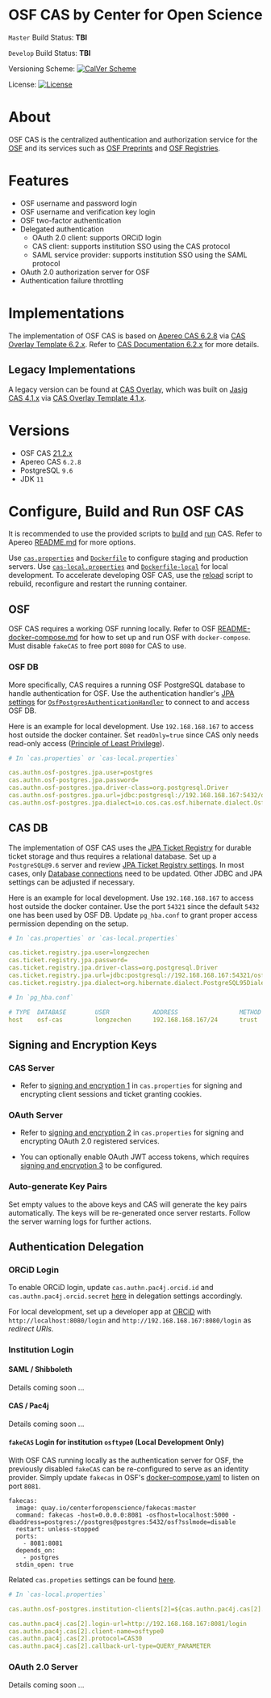 OSF CAS by Center for Open Science
==================================

`Master` Build Status: **TBI**

`Develop` Build Status: **TBI**

Versioning Scheme: [![CalVer Scheme](https://img.shields.io/badge/calver-YY.MINOR.MICRO-22bfda.svg)](http://calver.org)

License: [![License](https://img.shields.io/hexpm/l/plug.svg)](https://github.com/apereo/cas/blob/master/LICENSE)

# About

OSF CAS is the centralized authentication and authorization service for the [OSF](https://osf.io/) and its services such as [OSF Preprints](https://osf.io/preprints/) and [OSF Registries](https://osf.io/registries).

# Features

* OSF username and password login
* OSF username and verification key login
* OSF two-factor authentication
* Delegated authentication
  * OAuth 2.0 client: supports ORCiD login
  * CAS client: supports institution SSO using the CAS protocol
  * SAML service provider: supports institution SSO using the SAML protocol
* OAuth 2.0 authorization server for OSF
* Authentication failure throttling

# Implementations

The implementation of OSF CAS is based on [Apereo CAS 6.2.8](https://github.com/apereo/cas/tree/v6.2.8) via [CAS Overlay Template 6.2.x](https://github.com/apereo/cas-overlay-template/tree/6.2). Refer to [CAS Documentation 6.2.x](https://apereo.github.io/cas/6.2.x/) for more details.

## Legacy Implementations

A legacy version can be found at [CAS Overlay](https://github.com/CenterForOpenScience/cas-overlay), which was built on [Jasig CAS 4.1.x](https://github.com/apereo/cas/tree/4.1.x) via [CAS Overlay Template 4.1.x](https://github.com/apereo/cas-overlay-template/tree/4.1).

# Versions

- OSF CAS     [21.2.x](https://github.com/CenterForOpenScience/osf-cas/releases/latest)
- Apereo CAS  `6.2.8`
- PostgreSQL  `9.6`
- JDK         `11`

# Configure, Build and Run OSF CAS

It is recommended to use the provided scripts to [build](https://github.com/CenterForOpenScience/osf-cas/blob/develop/docker-build.sh) and [run](https://github.com/CenterForOpenScience/osf-cas/blob/develop/docker-run.sh) CAS. Refer to Apereo [README.md](https://github.com/apereo/cas-overlay-template/tree/6.2#cas-overlay-template-) for more options.

Use [`cas.properties`](https://github.com/CenterForOpenScience/osf-cas/blob/develop/etc/cas/config/cas.properties) and [`Dockerfile`](https://github.com/CenterForOpenScience/osf-cas/blob/develop/Dockerfile) to configure staging and production servers. Use [`cas-local.properties`](https://github.com/CenterForOpenScience/osf-cas/blob/develop/etc/cas/config/local/cas-local.properties) and [`Dockerfile-local`](https://github.com/CenterForOpenScience/osf-cas/blob/develop/Dockerfile-local) for local development. To accelerate developing OSF CAS, use the [reload](https://github.com/CenterForOpenScience/osf-cas/blob/develop/docker-reload.sh) script to rebuild, reconfigure and restart the running container.

## OSF

OSF CAS requires a working OSF running locally. Refer to OSF [README-docker-compose.md](https://github.com/CenterForOpenScience/osf.io/blob/develop/README-docker-compose.md) for how to set up and run OSF with `docker-compose`. Must disable `fakeCAS` to free port `8080` for CAS to use.

### OSF DB

More specifically, CAS requires a running OSF PostgreSQL database to handle authentication for OSF. Use the authentication handler's [JPA settings](https://github.com/CenterForOpenScience/osf-cas/blob/790cac1ac5a19754c67d6ea1f53afc26e1809d23/etc/cas/config/cas.properties#L70-L86) for [`OsfPostgresAuthenticationHandler`](https://github.com/CenterForOpenScience/osf-cas/blob/develop/src/main/java/io/cos/cas/osf/authentication/handler/support/OsfPostgresAuthenticationHandler.java) to connect to and access OSF DB.

Here is an example for local development. Use `192.168.168.167` to access host outside the docker container. Set `readOnly=true` since CAS only needs read-only access ([Principle of Least Privilege](https://en.wikipedia.org/wiki/Principle_of_least_privilege)).

```yaml
# In `cas.properties` or `cas-local.properties`

cas.authn.osf-postgres.jpa.user=postgres
cas.authn.osf-postgres.jpa.password=
cas.authn.osf-postgres.jpa.driver-class=org.postgresql.Driver
cas.authn.osf-postgres.jpa.url=jdbc:postgresql://192.168.168.167:5432/osf?targetServerType=master&readOnly=true
cas.authn.osf-postgres.jpa.dialect=io.cos.cas.osf.hibernate.dialect.OsfPostgresDialect
```

## CAS DB

The implementation of OSF CAS uses the [JPA Ticket Registry](https://apereo.github.io/cas/6.2.x/ticketing/Configuring-Ticketing-Components.html#ticket-registry) for durable ticket storage and thus requires a relational database. Set up a `PostgreSQL@9.6` server and review [JPA Ticket Registry settings](https://github.com/CenterForOpenScience/osf-cas/blob/d0a03b51c9b1ce7795a210223c1ce38d5b2742de/etc/cas/config/cas.properties#L127-L173). In most cases, only [Database connections](https://github.com/CenterForOpenScience/osf-cas/blob/d0a03b51c9b1ce7795a210223c1ce38d5b2742de/etc/cas/config/cas.properties#L139-L143) need to be updated. Other JDBC and JPA settings can be adjusted if necessary.

Here is an example for local development. Use `192.168.168.167` to access host outside the docker container. Use the port `54321` since the default `5432` one has been used by OSF DB. Update `pg_hba.conf` to grant proper access permission depending on the setup.

```yaml
# In `cas.properties` or `cas-local.properties`

cas.ticket.registry.jpa.user=longzechen
cas.ticket.registry.jpa.password=
cas.ticket.registry.jpa.driver-class=org.postgresql.Driver
cas.ticket.registry.jpa.url=jdbc:postgresql://192.168.168.167:54321/osf-cas?targetServerType=master
cas.ticket.registry.jpa.dialect=org.hibernate.dialect.PostgreSQL95Dialect
```

```yaml
# In `pg_hba.conf`

# TYPE  DATABASE        USER            ADDRESS                 METHOD
host    osf-cas         longzechen      192.168.168.167/24      trust
```

## Signing and Encryption Keys

### CAS Server

* Refer to [signing and encryption 1](https://github.com/CenterForOpenScience/osf-cas/blob/d0a03b51c9b1ce7795a210223c1ce38d5b2742de/etc/cas/config/cas.properties#L175-L190) in `cas.properties` for signing and encrypting client sessions and ticket granting cookies.

### OAuth Server

* Refer to [signing and encryption 2](https://github.com/CenterForOpenScience/osf-cas/blob/d0a03b51c9b1ce7795a210223c1ce38d5b2742de/etc/cas/config/cas.properties#L291-L295) in `cas.properties` for signing and encrypting OAuth 2.0 registered services.

* You can optionally enable OAuth JWT access tokens, which requires [signing and encryption 3](https://github.com/CenterForOpenScience/osf-cas/blob/d0a03b51c9b1ce7795a210223c1ce38d5b2742de/etc/cas/config/cas.properties#L273-L282) to be configured.

### Auto-generate Key Pairs

Set empty values to the above keys and CAS will generate the key pairs automatically. The keys will be re-generated once server restarts. Follow the server warning logs for further actions.

## Authentication Delegation

### ORCiD Login

To enable ORCiD login, update `cas.authn.pac4j.orcid.id` and `cas.authn.pac4j.orcid.secret` [here](https://github.com/CenterForOpenScience/osf-cas/blob/790cac1ac5a19754c67d6ea1f53afc26e1809d23/etc/cas/config/cas.properties#L212-L213) in delegation settings accordingly.

For local development, set up a developer app at [ORCiD](https://orcid.org/developer-tools) with `http://localhost:8080/login` and `http://192.168.168.167:8080/login` as *redirect URIs*.

### Institution Login

#### SAML / Shibboleth

Details coming soon ...

#### CAS / Pac4j

Details coming soon ...

#### `fakeCAS` Login for institution `osftype0` (Local Development Only)

With OSF CAS running locally as the authentication server for OSF, the previously disabled `fakeCAS` can be re-configured to serve as an identity provider. Simply update `fakecas` in OSF's [docker-compose.yaml](https://github.com/CenterForOpenScience/osf.io/blob/dc87c86b2afb7ad4e801b23c6428e3d2169e3e36/docker-compose.yml#L235-L247) to listen on port `8081`.

```
fakecas:
  image: quay.io/centerforopenscience/fakecas:master
  command: fakecas -host=0.0.0.0:8081 -osfhost=localhost:5000 -dbaddress=postgres://postgres@postgres:5432/osf?sslmode=disable
  restart: unless-stopped
  ports:
    - 8081:8081
  depends_on:
    - postgres
  stdin_open: true
```

Related `cas.propeties` settings can be found [here](https://github.com/CenterForOpenScience/osf-cas/blob/790cac1ac5a19754c67d6ea1f53afc26e1809d23/etc/cas/config/local/cas-local.properties#L192-L235).

```yaml
# In `cas-local.properties`

cas.authn.osf-postgres.institution-clients[2]=${cas.authn.pac4j.cas[2].client-name}

cas.authn.pac4j.cas[2].login-url=http://192.168.168.167:8081/login
cas.authn.pac4j.cas[2].client-name=osftype0
cas.authn.pac4j.cas[2].protocol=CAS30
cas.authn.pac4j.cas[2].callback-url-type=QUERY_PARAMETER
```

### OAuth 2.0 Server

Details coming soon ...
